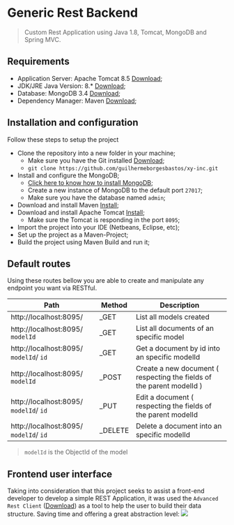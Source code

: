 # Generic Rest Backend
> Custom Rest Application using Java 1.8, Tomcat, MongoDB and Spring MVC.

## Requirements
- Application Server: Apache Tomcat 8.5 [Download](https://tomcat.apache.org/download-80.cgi);
- JDK/JRE Java Version: 8.* [Download](http://www.oracle.com/technetwork/pt/java/javase/downloads/jdk8-downloads-2133151.html);
- Database: MongoDB 3.4 [Download](https://docs.mongodb.com/getting-started/shell/installation/);
- Dependency Manager: Maven [Download](https://maven.apache.org/download.cgi);

## Installation and configuration
Follow these steps to setup the project
+ Clone the repository into a new folder in your machine;
    * Make sure you have the Git installed [Download](https://git-scm.com/book/en/v2/Getting-Started-Installing-Git);
    * ```git clone https://github.com/guilhermeborgesbastos/xy-inc.git```
+ Install and configure the MongoDB;
    * [Click here to know how to install MongoDB](https://docs.mongodb.com/getting-started/shell/);
    * Create a new instance of MongoDB to the default port ```27017```;
    * Make sure you have the database named ```admin```;
+ Download and install Maven [Install](https://maven.apache.org/download.cgi);
+ Download and install Apache Tomcat  [Install](https://wiki.apache.org/tomcat/GettingStarted);
    * Make sure the Tomcat is responding in the port ```8095```;
+ Import the project into your IDE (Netbeans, Eclipse, etc);
+ Set up the project as a Maven-Project;
+ Build the project using Maven Build and run it;

## Default routes
Using these routes bellow you are able to create and manipulate any endpoint you want via RESTful.

| Path | Method |  Description |
| ------ | ------ | ------ |
| http://localhost:8095/ | _GET | List all models created |
| http://localhost:8095/ `modelId` | _GET | List all documents of an specific model |
| http://localhost:8095/ `modelId`/ `id` | _GET | Get a document by id into an specific modelId |
| http://localhost:8095/ `modelId` | _POST | Create a new document ( respecting the fields of the parent modelId ) |
| http://localhost:8095/ `modelId`/ `id` | _PUT | Edit a document ( respecting the fields of the parent modelId |
| http://localhost:8095/ `modelId`/ `id` | _DELETE | Delete a document into an specific modelId |

> `modelId` is the ObjectId of the model

## Frontend user interface
Taking into consideration that this project seeks to assist a  front-end developer to develop a simple REST Application, it was used the ```Advanced Rest Client``` ([Download](https://advancedrestclient.com/)) as a tool to help the user to build their data structure. Saving time and offering a great abstraction level:
![](https://image.ibb.co/gL2NCm/Save_New_Product_Item_2.jpg)
